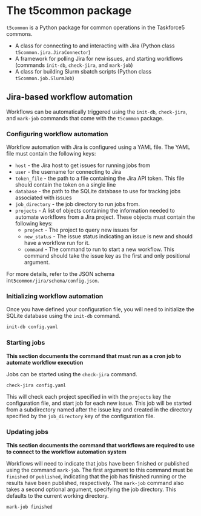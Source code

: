 # The t5common package
`t5common` is a Python package for common operations in the Taskforce5 commons.

- A class for connecting to and interacting with Jira (Python class `t5common.jira.JiraConnector`)
- A framework for polling Jira for new issues, and starting workflows (commands `init-db`, `check-jira`, and `mark-job`)
- A class for building Slurm sbatch scripts (Python class `t5common.job.SlurmJob`)


## Jira-based workflow automation

Workflows can be automatically triggered using the `init-db`, `check-jira`, and `mark-job` commands that come with
the `t5common` package. 

### Configuring workflow automation

Workflow automation with Jira is configured using a YAML file. The YAML file must contain the following keys:

- `host` - the Jira host to get issues for running jobs from
- `user` - the username for connecting to Jira
- `token_file` - the path to a file containing the Jira API token. This file should contain the token on a single line
- `database` - the path to the SQLite database to use for tracking jobs associated with issues
- `job_directory` - the job directory to run jobs from.
- `projects` - A list of objects containing the information needed to automate workflows from a Jira project. These objects must contain the following keys:
   - `project` - The project to query new issues for
   - `new_status` - The issue status indicating an issue is new and should have a workflow run for it.
   - `command` - The command to run to start a new workflow. This command should take the issue key as the first and only positional argument.

For more details, refer to the JSON schema in`t5common/jira/schema/config.json`.


### Initializing workflow automation

Once you have defined your configuration file, you will need to initialize the SQLite database using the `init-db` command.

```bash
init-db config.yaml
```

### Starting jobs

**This section documents the command that must run as a cron job to automate workflow execution**

Jobs can be started using the `check-jira` command.

```bash
check-jira config.yaml
```

This will check each project specified in with the `projects` key the configuration file, and start job for each new issue. This
job will be started from a subdirectory named after the issue key and created in the directory specified by the `job_directory`
key of the configuration file.

### Updating jobs

**This section documents the command that workflows are required to use to connect to the workflow automation system**

Workflows will need to indicate that jobs have been finished or published using the command `mark-job`. The first argument to this command
must be `finished` or `published`, indicating that the job has finished running or the results have been published, respectively. The `mark-job`
command also takes a second optional argument, specifying the job directory. This defaults to the current working directory. 

```bash
mark-job finished
```
